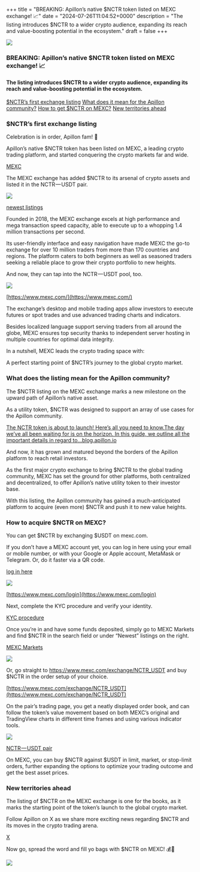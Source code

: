 +++
title = "BREAKING: Apillon’s native $NCTR token listed on MEXC exchange! 📈"
date = "2024-07-26T11:04:52+0000"
description = "The listing introduces $NCTR to a wider crypto audience, expanding its reach and value-boosting potential in the ecosystem."
draft = false
+++

![](/images/9816d9e6350e57165a4feff6e783affa.png)


### BREAKING: Apillon’s native $NCTR token listed on MEXC exchange! 📈


#### The listing introduces $NCTR to a wider crypto audience, expanding its reach and value-boosting potential in the ecosystem.

[$NCTR’s first exchange listing](#2122)
[What does it mean for the Apillon community?](#8a3d)
[How to get $NCTR on MEXC?](#95fd)
[New territories ahead](#e8b1)

### $NCTR’s first exchange listing


Celebration is in order, Apillon fam! 🎉


Apillon’s native $NCTR token has been listed on MEXC, a leading crypto trading platform, and started conquering the crypto markets far and wide.

[MEXC](https://www.mexc.com/)

The MEXC exchange has added $NCTR to its arsenal of crypto assets and listed it in the NCTR — USDT pair.


![](/images/74a7581365626d3fca6fa194daab5e99.png)

[newest listings](https://www.mexc.com/newlisting)

Founded in 2018, the MEXC exchange excels at high performance and mega transaction speed capacity, able to execute up to a whopping 1.4 million transactions per second.


Its user-friendly interface and easy navigation have made MEXC the go-to exchange for over 10 million traders from more than 170 countries and regions. The platform caters to both beginners as well as seasoned traders seeking a reliable place to grow their crypto portfolio to new heights.


And now, they can tap into the NCTR — USDT pool, too.


![](/images/0f4a74e303fdef578f123fc04d239b61.png)

[https://www.mexc.com/](https://www.mexc.com/)

The exchange’s desktop and mobile trading apps allow investors to execute futures or spot trades and use advanced trading charts and indicators.


Besides localized language support serving traders from all around the globe, MEXC ensures top security thanks to independent server hosting in multiple countries for optimal data integrity.


In a nutshell, MEXC leads the crypto trading space with:


A perfect starting point of $NCTR’s journey to the global crypto market.


### What does the listing mean for the Apillon community?


The $NCTR listing on the MEXC exchange marks a new milestone on the upward path of Apillon’s native asset.


As a utility token, $NCTR was designed to support an array of use cases for the Apillon community.

[The NCTR token is about to launch! Here’s all you need to know.The day we’ve all been waiting for is on the horizon. In this guide, we outline all the important details in regard to…blog.apillon.io](https://blog.apillon.io/the-nctr-token-is-about-to-launch-heres-all-you-need-to-know-f7edd86bb76c)

And now, it has grown and matured beyond the borders of the Apillon platform to reach retail investors.


As the first major crypto exchange to bring $NCTR to the global trading community, MEXC has set the ground for other platforms, both centralized and decentralized, to offer Apillon’s native utility token to their investor base.


With this listing, the Apillon community has gained a much-anticipated platform to acquire (even more) $NCTR and push it to new value heights.


### How to acquire $NCTR on MEXC?


You can get $NCTR by exchanging $USDT on mexc.com.


If you don’t have a MEXC account yet, you can log in here using your email or mobile number, or with your Google or Apple account, MetaMask or Telegram. Or, do it faster via a QR code.

[log in here](https://www.mexc.com/login)

![](/images/a923c6b1f7340b299d56176e49198cf1.png)

[https://www.mexc.com/login](https://www.mexc.com/login)

Next, complete the KYC procedure and verify your identity.

[KYC procedure](https://www.mexc.com/user/id-auth)

Once you’re in and have some funds deposited, simply go to MEXC Markets and find $NCTR in the search field or under “Newest” listings on the right.

[MEXC Markets](https://www.mexc.com/markets)

![](/images/0a101cc54ff943a895d9b7aa390149f1.png)


Or, go straight to https://www.mexc.com/exchange/NCTR_USDT and buy $NCTR in the order setup of your choice.

[https://www.mexc.com/exchange/NCTR_USDT](https://www.mexc.com/exchange/NCTR_USDT)

On the pair’s trading page, you get a neatly displayed order book, and can follow the token’s value movement based on both MEXC’s original and TradingView charts in different time frames and using various indicator tools.


![](/images/78aa2bc7799623b966580b83b62ff5d2.png)

[NCTR — USDT pair](https://www.mexc.com/exchange/NCTR_USDT)

On MEXC, you can buy $NCTR against $USDT in limit, market, or stop-limit orders, further expanding the options to optimize your trading outcome and get the best asset prices.


### New territories ahead


The listing of $NCTR on the MEXC exchange is one for the books, as it marks the starting point of the token’s launch to the global crypto market.


Follow Apillon on X as we share more exciting news regarding $NCTR and its moves in the crypto trading arena.

[X](https://twitter.com/apillon)

Now go, spread the word and fill yo bags with $NCTR on MEXC! 💰🚀


![](/images/8c48c33abbac65483ec0d89cdf886227.png)
